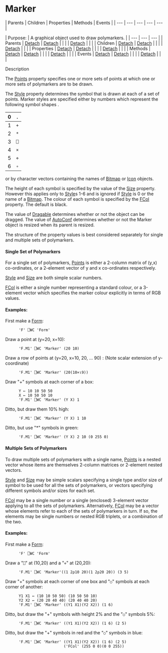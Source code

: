 




<h1 class="heading"><span class="name">Marker</span></h1>
| Parents | Children | Properties | Methods | Events |
| --- | --- | --- | --- | ---  |

| Purpose: | A graphical object used to draw polymarkers. |
| --- | --- | ---  |
| Parents | [Detach](../a-z/detach.md) | [Detach](../a-z/detach.md) |  |  |
| [Detach](../a-z/detach.md) |  |  |
| Children | [Detach](../a-z/detach.md) | [Detach](../a-z/detach.md) |  |  |
| [Detach](../a-z/detach.md) |  |  |
| Properties | [Detach](../a-z/detach.md) | [Detach](../a-z/detach.md) |  |  |
| [Detach](../a-z/detach.md) |  |  |
| Methods | [Detach](../a-z/detach.md) | [Detach](../a-z/detach.md) |  |  |
| [Detach](../a-z/detach.md) |  |  |
| Events | [Detach](../a-z/detach.md) | [Detach](../a-z/detach.md) |  |  |
| [Detach](../a-z/detach.md) |  |  |


Description


The [Points](../a-z/points.md) property specifies one or more sets of points at which one or more sets of polymarkers are to be drawn.



The [Style](../a-z/style.md) property determines the symbol that is drawn at each of a set of points. Marker styles are specified either by numbers which represent the following symbol shapes .

| 0 | . |
| --- | ---  |
| 1 | `+` |
| 2 | `*` |
| 3 | `⎕` |
| 4 | `×` |
| 5 | `⋄` |
| 6 | `∘` |


or by character vectors containing the names of [Bitmap](../a-z/bitmap.md) or [Icon](../a-z/icon.md) objects.


The height of each symbol is specified by the value of the [Size](../a-z/size.md) property. However this applies only to [Style](../a-z/style.md)s 1-6 and is ignored if [Style](../a-z/style.md) is 0 or the name of a [Bitmap](../a-z/bitmap.md). The colour of each symbol is specified by the [FCol](../a-z/fcol.md) property. The default is black.


The value of [Dragable](../a-z/dragable.md) determines whether or not the object can be dragged. The value of [AutoConf](../a-z/autoconf.md) determines whether or not the Marker object is resized when its parent is resized.


The structure of the property values is best considered separately for single and multiple sets of polymarkers.

#### Single Set of Polymarkers


For a single set of polymarkers, [Points](../a-z/points.md) is either a 2-column matrix of (y,x) co-ordinates, or a 2-element vector of y and x co-ordinates respectively.


[Style](../a-z/style.md) and [Size](../a-z/size.md) are both simple scalar numbers.


[FCol](../a-z/fcol.md) is either a single number representing a standard colour, or a 3-element vector which specifies the marker colour explicitly in terms of RGB values.

#### Examples:


First make a [Form](../a-z/form.md):
```apl
      'F' ⎕WC 'Form'
```


Draw a point at (y=20, x=10):
```apl
      'F.M1' ⎕WC 'Marker' (20 10)
```


Draw a row of points at (y=20, x=10, 20, ... 90) : (Note scalar extension of y-coordinate)
```apl
      'F.M1' ⎕WC 'Marker' (20(10×⍳9))
```


Draw "+" symbols at each corner of a box:
```apl
      Y ← 10 10 50 50
      X ← 10 50 50 10
      'F.M1' ⎕WC 'Marker' (Y X) 1
```


Ditto, but draw them 10% high:
```apl
      'F.M1' ⎕WC 'Marker' (Y X) 1 10
```


Ditto, but use "*" symbols in green:
```apl
      'F.M1' ⎕WC 'Marker' (Y X) 2 10 (0 255 0)
```


#### Multiple Sets of Polymarkers


To draw multiple sets of polymarkers with a single name, [Points](../a-z/points.md) is a nested vector whose items are themselves 2-column matrices or 2-element nested vectors.


[Style](../a-z/style.md) and [Size](../a-z/size.md) may be simple scalars specifying a single type and/or size of symbol to be used for all the sets of polymarkers, or vectors specifying different symbols and/or sizes for each set.


[FCol](../a-z/fcol.md) may be a single number or a single (enclosed) 3-element vector applying to all the sets of polymarkers. Alternatively, [FCol](../a-z/fcol.md) may be a vector whose elements refer to each of the sets of polymarkers in turn. If so, the elements may be single numbers or nested RGB triplets, or a combination of the two.


#### Examples:



First make a [Form](../a-z/form.md):
```apl
      'F' ⎕WC 'Form'
```




Draw a "`⎕`" at (10,20) and a "`⋄`" at (20,20):
```apl
      'F.M1' ⎕WC 'Marker'((1 2⍴10 20)(1 2⍴20 20)) (3 5)
```




Draw "+" symbols at each corner of one box and  "`○`" symbols at each corner of another:
```apl
      Y1 X1 ← (10 10 50 50) (10 50 50 10)
      Y2 X2 ← (20 20 40 40) (20 40 40 20)
      'F.M1' ⎕WC 'Marker' ((Y1 X1)(Y2 X2)) (1 6)
```




Ditto, but draw the "+" symbols with height 2% and the "`○`" symbols 5%:
```apl
      'F.M1' ⎕WC 'Marker' ((Y1 X1)(Y2 X2)) (1 6) (2 5)
```




Ditto, but draw the "+" symbols in red and the "`○`" symbols in blue:
```apl
      'F.M1' ⎕WC 'Marker' ((Y1 X1)(Y2 X2)) (1 6) (2 5)
                          ('FCol' (255 0 0)(0 0 255))
```



